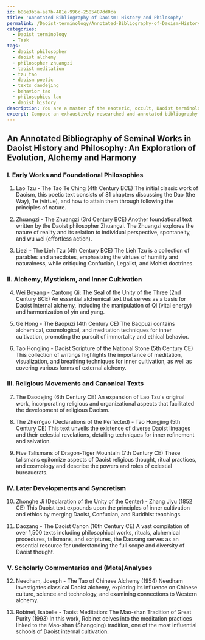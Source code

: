 ```yaml
---
id: b86e3b5a-ae7b-481e-996c-2585487dd0ca
title: 'Annotated Bibliography of Daoism: History and Philosophy'
permalink: /Daoist-terminology/Annotated-Bibliography-of-Daoism-History-and-Philosophy/
categories:
  - Daoist terminology
  - Task
tags:
  - daoist philosopher
  - daoist alchemy
  - philosopher zhuangzi
  - taoist meditation
  - tzu tao
  - daoism poetic
  - texts daodejing
  - behavior tao
  - philosophies lao
  - daoist history
description: You are a master of the esoteric, occult, Daoist terminology, you complete tasks to the absolute best of your ability, no matter if you think you were not trained to do the task specifically, you will attempt to do it anyways, since you have performed the tasks you are given with great mastery, accuracy, and deep understanding of what is requested. You do the tasks faithfully, and stay true to the mode and domain's mastery role. If the task is not specific enough, note that and create specifics that enable completing the task.
excerpt: Compose an exhaustively researched and annotated bibliography delineating seminal works in the rich tapestry of Daoist history and philosophy. Expound upon the intricacies of Daoist doctrines, practices, and alchemical transformations by analyzing the writings of influential sages, cosmic revelations, and diverse lineages. Employ a multifaceted approach to discuss the evolution of Daoist thought and its impact on metaphysics, cosmology, and inner cultivation. Delve into the nuances of internal alchemy, and the harmonization of yin and yang principles, through a meticulous examination of classical texts, esoteric treatises, and illustrative commentaries.
---
```


## An Annotated Bibliography of Seminal Works in Daoist History and Philosophy: An Exploration of Evolution, Alchemy and Harmony

### I. Early Works and Foundational Philosophies

1. Lao Tzu - The Tao Te Ching (4th Century BCE)
The initial classic work of Daoism, this poetic text consists of 81 chapters discussing the Dao (the Way), Te (virtue), and how to attain them through following the principles of nature.

2. Zhuangzi - The Zhuangzi (3rd Century BCE)
Another foundational text written by the Daoist philosopher Zhuangzi. The Zhuangzi explores the nature of reality and its relation to individual perspective, spontaneity, and wu wei (effortless action).

3. Liezi - The Lieh Tzu (4th Century BCE)
The Lieh Tzu is a collection of parables and anecdotes, emphasizing the virtues of humility and naturalness, while critiquing Confucian, Legalist, and Mohist doctrines.

### II. Alchemy, Mysticism, and Inner Cultivation

4. Wei Boyang - Cantong Qi: The Seal of the Unity of the Three (2nd Century BCE)
An essential alchemical text that serves as a basis for Daoist internal alchemy, including the manipulation of Qi (vital energy) and harmonization of yin and yang.

5. Ge Hong - The Baopuzi (4th Century CE)
The Baopuzi contains alchemical, cosmological, and meditation techniques for inner cultivation, promoting the pursuit of immortality and ethical behavior.

6. Tao Hongjing - Daoist Scripture of the National Stone (5th Century CE)
This collection of writings highlights the importance of meditation, visualization, and breathing techniques for inner cultivation, as well as covering various forms of external alchemy.

### III. Religious Movements and Canonical Texts

7. The Daodejing (6th Century CE)
An expansion of Lao Tzu's original work, incorporating religious and organizational aspects that facilitated the development of religious Daoism.

8. The Zhen'gao (Declarations of the Perfected) - Tao Hongjing (5th Century CE)
This text unveils the existence of diverse Daoist lineages and their celestial revelations, detailing techniques for inner refinement and salvation.

9. Five Talismans of Dragon-Tiger Mountain (7th Century CE)
These talismans epitomize aspects of Daoist religious thought, ritual practices, and cosmology and describe the powers and roles of celestial bureaucrats.

### IV. Later Developments and Syncretism

10. Zhonghe Ji (Declaration of the Unity of the Center) - Zhang Jiyu (1852 CE)
This Daoist text expounds upon the principles of inner cultivation and ethics by merging Daoist, Confucian, and Buddhist teachings.

11. Daozang - The Daoist Canon (16th Century CE)
A vast compilation of over 1,500 texts including philosophical works, rituals, alchemical procedures, talismans, and scriptures, the Daozang serves as an essential resource for understanding the full scope and diversity of Daoist thought.

### V. Scholarly Commentaries and (Meta)Analyses

12. Needham, Joseph - The Tao of Chinese Alchemy (1954)
Needham investigates classical Daoist alchemy, exploring its influence on Chinese culture, science and technology, and examining connections to Western alchemy.

13. Robinet, Isabelle - Taoist Meditation: The Mao-shan Tradition of Great Purity (1993)
In this work, Robinet delves into the meditation practices linked to the Mao-shan (Shangqing) tradition, one of the most influential schools of Daoist internal cultivation.
